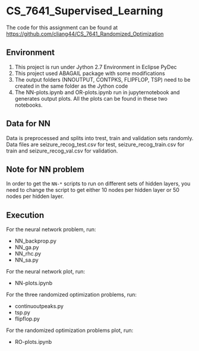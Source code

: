 
# CS_7641_Supervised_Learning

The code for this assignment can be found at https://github.com/cliang44/CS_7641_Randomized_Optimization

## Environment

1. This project is run under Jython 2.7 Environment in Eclipse PyDec
2. This project used ABAGAIL package with some modifications
3. The output folders (NNOUTPUT, CONTPKS, FLIPFLOP, TSP) need to be created in the same folder as the Jython code
4. The NN-plots.ipynb and OR-plots.ipynb run in jupyternotebook and generates output plots. All the plots can be found in these two notebooks.

## Data for NN

Data is preprocessed and splits into trest, train and validation sets randomly. 
Data files are seizure_recog_test.csv for test, seizure_recog_train.csv for train and seizure_recog_val.csv for validation.

## Note for NN problem
In order to get the `NN-*` scripts to run on different sets of hidden layers, you need to change the script to get either 10 nodes per hidden layer or 50 nodes per hidden layer. 

## Execution 

For the neural network problem, run:
 - NN_backprop.py
 - NN_ga.py
 - NN_rhc.py
 - NN_sa.py

For the neural network plot, run:
 - NN-plots.ipynb

 For the three randomized optimization problems, run:
 - continuoutpeaks.py
 - tsp.py
 - flipflop.py

For the randomized optimization problems plot, run:
 - RO-plots.ipynb


